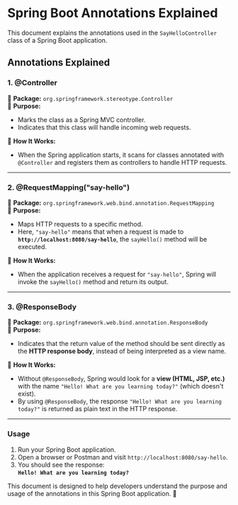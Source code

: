 # Spring Boot Annotations Explained

This document explains the annotations used in the `SayHelloController` class of a Spring Boot application.

## Annotations Explained

### **1. @Controller**
📌 **Package:** `org.springframework.stereotype.Controller`  
🔹 **Purpose:**  
- Marks the class as a Spring MVC controller.
- Indicates that this class will handle incoming web requests.

🔹 **How It Works:**  
- When the Spring application starts, it scans for classes annotated with `@Controller` and registers them as controllers to handle HTTP requests.

---

### **2. @RequestMapping("say-hello")**
📌 **Package:** `org.springframework.web.bind.annotation.RequestMapping`  
🔹 **Purpose:**  
- Maps HTTP requests to a specific method.
- Here, `"say-hello"` means that when a request is made to **`http://localhost:8080/say-hello`**, the `sayHello()` method will be executed.

🔹 **How It Works:**  
- When the application receives a request for `"say-hello"`, Spring will invoke the `sayHello()` method and return its output.

---

### **3. @ResponseBody**
📌 **Package:** `org.springframework.web.bind.annotation.ResponseBody`  
🔹 **Purpose:**  
- Indicates that the return value of the method should be sent directly as the **HTTP response body**, instead of being interpreted as a view name.

🔹 **How It Works:**  
- Without `@ResponseBody`, Spring would look for a **view (HTML, JSP, etc.)** with the name `"Hello! What are you learning today?"` (which doesn't exist).
- By using `@ResponseBody`, the response `"Hello! What are you learning today?"` is returned as plain text in the HTTP response.

---


### **Usage**
1. Run your Spring Boot application.
2. Open a browser or Postman and visit `http://localhost:8080/say-hello`.
3. You should see the response:  
   **`Hello! What are you learning today?`**

This document is designed to help developers understand the purpose and usage of the annotations in this Spring Boot application. 🚀
